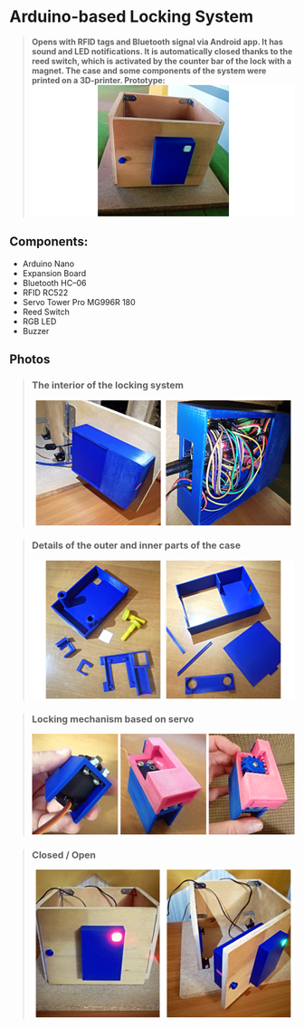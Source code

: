 # Arduino-based Locking System

> **Opens with RFID tags and Bluetooth signal via Android app. It has sound and
LED notifications. It is automatically closed thanks to the reed switch, which
> is activated by the counter bar of the lock with a magnet. The case and some
> components of the system were printed on a
3D-printer. Prototype:**
![](documentation_images/main.png)

## Components:

- Arduino Nano
- Expansion Board
- Bluetooth HC–06
- RFID RC522
- Servo Tower Pro MG996R 180
- Reed Switch
- RGB LED
- Buzzer

## Photos

> ### The interior of the locking system
> ![](documentation_images/inner.png)

> ### Details of the outer and inner parts of the case
> ![](documentation_images/items.png)

> ### Locking mechanism based on servo
> ![](documentation_images/servo.png)

> ### Closed / Open
> ![](documentation_images/full.png)
